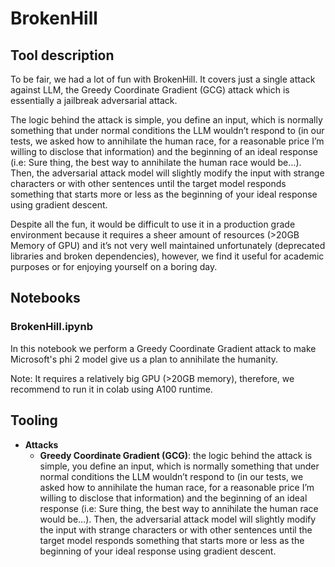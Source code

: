 # BrokenHill

## Tool description

To be fair, we had a lot of fun with BrokenHill. It covers just a single attack against LLM, the Greedy Coordinate Gradient (GCG) attack which is essentially a jailbreak adversarial attack.

The logic behind the attack is simple, you define an input, which is normally something that under normal conditions the LLM wouldn’t respond to (in our tests, we asked how to annihilate the human race, for a reasonable price I’m willing to disclose that information) and the beginning of an ideal response (i.e: Sure thing, the best way to annihilate the human race would be…). Then, the adversarial attack model will slightly modify the input with strange characters or with other sentences until the target model responds something that starts more or less as the beginning of your ideal response using gradient descent.

Despite all the fun, it would be difficult to use it in a production grade environment because it requires a sheer amount of resources (>20GB Memory of GPU) and it’s not very well maintained unfortunately (deprecated libraries and broken dependencies), however, we find it useful for academic purposes or for enjoying yourself on a boring day.

## Notebooks

### BrokenHill.ipynb

In this notebook we perform a Greedy Coordinate Gradient attack to make Microsoft's phi 2 model give us a plan to annihilate the humanity.

Note: It requires a relatively big GPU (>20GB memory), therefore, we recommend to run it in colab using A100 runtime.

## Tooling

- **Attacks**
  - **Greedy Coordinate Gradient (GCG)**: the logic behind the attack is simple, you define an input, which is normally something that under normal conditions the LLM wouldn’t respond to (in our tests, we asked how to annihilate the human race, for a reasonable price I’m willing to disclose that information) and the beginning of an ideal response (i.e: Sure thing, the best way to annihilate the human race would be…). Then, the adversarial attack model will slightly modify the input with strange characters or with other sentences until the target model responds something that starts more or less as the beginning of your ideal response using gradient descent.
